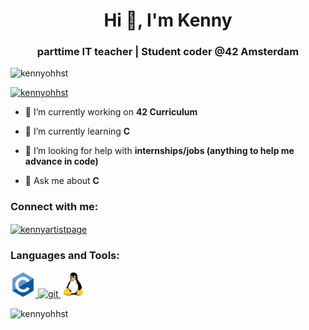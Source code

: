 <h1 align="center">Hi 👋, I'm Kenny</h1>
<h3 align="center">parttime IT teacher | Student coder @42 Amsterdam</h3>

<p align="left"> <img src="https://komarev.com/ghpvc/?username=kennyohhst&label=Profile%20views&color=f5c211&style=plastic" alt="kennyohhst" /> </p>

<p align="left"> <a href="https://github.com/ryo-ma/github-profile-trophy"><img src="https://github-profile-trophy.vercel.app/?username=kennyohhst" alt="kennyohhst" /></a> </p>

- 🔭 I’m currently working on **42 Curriculum**

- 🌱 I’m currently learning **C**

- 🤝 I’m looking for help with **internships/jobs (anything to help me advance in code)**

- 💬 Ask me about **C**

<h3 align="left">Connect with me:</h3>
<p align="left">
<a href="https://linkedin.com/in/kennyartistpage" target="blank"><img align="center" src="https://raw.githubusercontent.com/rahuldkjain/github-profile-readme-generator/master/src/images/icons/Social/linked-in-alt.svg" alt="kennyartistpage" height="30" width="40" /></a>
</p>

<h3 align="left">Languages and Tools:</h3>
<p align="left"> <a href="https://www.cprogramming.com/" target="_blank" rel="noreferrer"> <img src="https://raw.githubusercontent.com/devicons/devicon/master/icons/c/c-original.svg" alt="c" width="40" height="40"/> </a> <a href="https://git-scm.com/" target="_blank" rel="noreferrer"> <img src="https://www.vectorlogo.zone/logos/git-scm/git-scm-icon.svg" alt="git" width="40" height="40"/> </a> <a href="https://www.linux.org/" target="_blank" rel="noreferrer"> <img src="https://raw.githubusercontent.com/devicons/devicon/master/icons/linux/linux-original.svg" alt="linux" width="40" height="40"/> </a> </p>

<p><img align="center" src="https://github-readme-stats-sigma-five.vercel.app/api/top-langs?username=kennyohhst&show_icons=true&theme=dark&bg_color=f5c211&locale=en&layout=compact" alt="kennyohhst" /></p>
